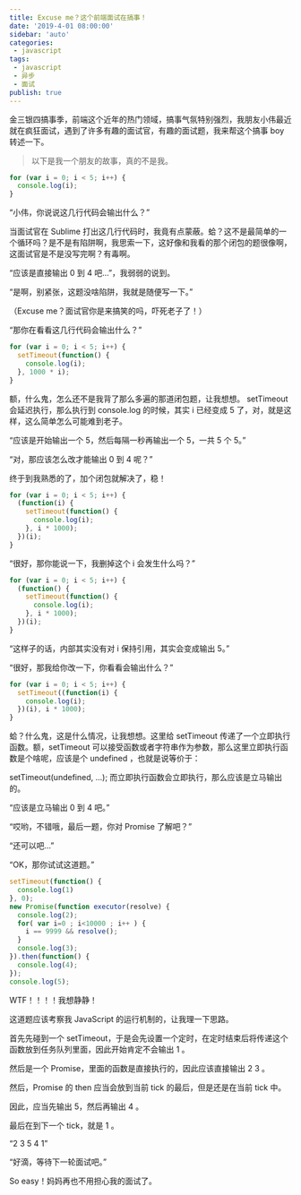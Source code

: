 ```yaml
---
title: Excuse me？这个前端面试在搞事！
date: '2019-4-01 08:00:00'
sidebar: 'auto'
categories:
 - javascript
tags:
 - javascript
 - 异步
 - 面试
publish: true
---
```

金三银四搞事季，前端这个近年的热门领域，搞事气氛特别强烈，我朋友小伟最近就在疯狂面试，遇到了许多有趣的面试官，有趣的面试题，我来帮这个搞事 boy 转述一下。

>以下是我一个朋友的故事，真的不是我。
```js
for (var i = 0; i < 5; i++) {
  console.log(i);
}
```
“小伟，你说说这几行代码会输出什么？”

当面试官在 Sublime 打出这几行代码时，我竟有点蒙蔽。蛤？这不是最简单的一个循环吗？是不是有陷阱啊，我思索一下，这好像和我看的那个闭包的题很像啊，这面试官是不是没写完啊？有毒啊。

“应该是直接输出 0 到 4 吧...”，我弱弱的说到。

“是啊，别紧张，这题没啥陷阱，我就是随便写一下。”

（Excuse me？面试官你是来搞笑的吗，吓死老子了！）

“那你在看看这几行代码会输出什么？”
```js
for (var i = 0; i < 5; i++) {
  setTimeout(function() {
    console.log(i);
  }, 1000 * i);
}
```
额，什么鬼，怎么还不是我背了那么多遍的那道闭包题，让我想想。 setTimeout 会延迟执行，那么执行到 console.log 的时候，其实 i 已经变成 5 了，对，就是这样，这么简单怎么可能难到老子。

“应该是开始输出一个 5，然后每隔一秒再输出一个 5，一共 5 个 5。”

“对，那应该怎么改才能输出 0 到 4 呢？”

终于到我熟悉的了，加个闭包就解决了，稳！
```js
for (var i = 0; i < 5; i++) {
  (function(i) {
    setTimeout(function() {
      console.log(i);
    }, i * 1000);
  })(i);
}
```
“很好，那你能说一下，我删掉这个 i 会发生什么吗？”
```js
for (var i = 0; i < 5; i++) {
  (function() {
    setTimeout(function() {
      console.log(i);
    }, i * 1000);
  })(i);
}
```
“这样子的话，内部其实没有对 i 保持引用，其实会变成输出 5。”

“很好，那我给你改一下，你看看会输出什么？”
```js
for (var i = 0; i < 5; i++) {
  setTimeout((function(i) {
    console.log(i);
  })(i), i * 1000);
}
```
蛤？什么鬼，这是什么情况，让我想想。这里给 setTimeout 传递了一个立即执行函数。额，setTimeout 可以接受函数或者字符串作为参数，那么这里立即执行函数是个啥呢，应该是个 undefined ，也就是说等价于：

setTimeout(undefined, ...);
而立即执行函数会立即执行，那么应该是立马输出的。

“应该是立马输出 0 到 4 吧。”

“哎哟，不错哦，最后一题，你对 Promise 了解吧？”

“还可以吧...”

“OK，那你试试这道题。”
```js
setTimeout(function() {
  console.log(1)
}, 0);
new Promise(function executor(resolve) {
  console.log(2);
  for( var i=0 ; i<10000 ; i++ ) {
    i == 9999 && resolve();
  }
  console.log(3);
}).then(function() {
  console.log(4);
});
console.log(5);
```
WTF！！！！我想静静！

这道题应该考察我 JavaScript 的运行机制的，让我理一下思路。

首先先碰到一个 setTimeout，于是会先设置一个定时，在定时结束后将传递这个函数放到任务队列里面，因此开始肯定不会输出 1 。

然后是一个 Promise，里面的函数是直接执行的，因此应该直接输出 2 3 。

然后，Promise 的 then 应当会放到当前 tick 的最后，但是还是在当前 tick 中。

因此，应当先输出 5，然后再输出 4 。

最后在到下一个 tick，就是 1 。

“2 3 5 4 1”

“好滴，等待下一轮面试吧。”


So easy！妈妈再也不用担心我的面试了。